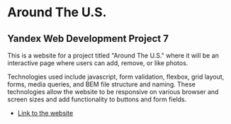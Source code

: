 # Around The U.S.
## Yandex Web Development Project 7

This is a website for a project titled "Around The U.S." where it will be an interactive page where users can add, remove, or like photos.  

Technologies used include javascript, form validation, flexbox, grid layout, forms, media queries, and BEM file structure and naming. These technologies allow the website to be responsive on various browser and screen sizes and add functionality to buttons and form fields.  

* [Link to the website](https://swach2.github.io/web_project_4/)
